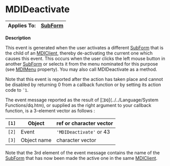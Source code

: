 




<h1 class="heading"><span class="name">MDIDeactivate</span></h1>

| Applies To: | [SubForm](../a-z/subform.md) |
| --- | ---  |


**Description**


This event is generated when the user activates a different [SubForm](../a-z/subform.md) that is the child of an [MDIClient](../a-z/mdiclient.md), thereby de-activating the current one which causes this event. This occurs when the user clicks the left mouse button in another [SubForm](../a-z/subform.md) or selects it from the menu nominated for this purpose (see [MDIMenu](../a-z/mdimenu.md) property). You may also call MDIDeactivate as a method.


Note that this event is reported after the action has taken place and cannot be disabled by returning 0 from a callback function or by setting its action code to `¯1`.


The event message reported as the result of [`⎕DQ`](../../Language/System Functions/dq.htm), or supplied as the right argument to your callback function, is a 3-element vector as follows :


| `[1]` | Object | ref or character vector |
| --- | --- | ---  |
| `[2]` | Event | `'MDIDeactivate'` or 43 |
| `[3]` | Object name | character vector |


Note that the 3rd element of the event message contains the name of the [SubForm](../a-z/subform.md) that has now been made the active one in the same [MDIClient](../a-z/mdiclient.md).



